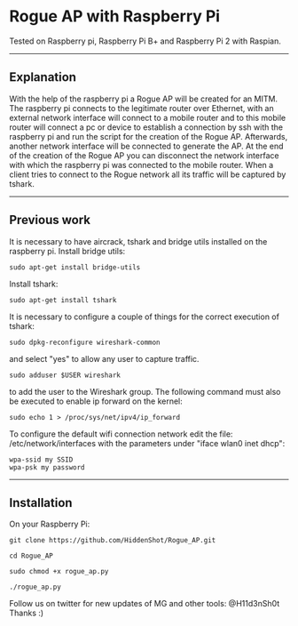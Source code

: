 # Rogue AP with Raspberry Pi

Tested on Raspberry pi, Raspberry Pi B+ and Raspberry Pi 2 with Raspian.

--------------------

## Explanation

With the help of the raspberry pi a Rogue AP will be created for an MITM. 
The raspberry pi connects to the legitimate router over Ethernet, with an external network interface will connect to a mobile router and to this mobile router will connect a pc or device to establish a connection by ssh with the raspberry pi and run the script for the creation of the Rogue AP. Afterwards, another network interface will be connected to generate the AP.
At the end of the creation of the Rogue AP you can disconnect the network interface with which the raspberry pi was connected to the mobile router. 
When a client tries to connect to the Rogue network all its traffic will be captured by tshark.

--------------------

## Previous work

It is necessary to have aircrack, tshark and bridge utils installed on the raspberry pi.
Install bridge utils:
```shell
sudo apt-get install bridge-utils
```
Install tshark:
```shell
sudo apt-get install tshark
```
It is necessary to configure a couple of things for the correct execution of tshark:
```shell
sudo dpkg-reconfigure wireshark-common
```
and select "yes" to allow any user to capture traffic.
```shell
sudo adduser $USER wireshark
```
to add the user to the Wireshark group.
The following command must also be executed to enable ip forward on the kernel:
```shell
sudo echo 1 > /proc/sys/net/ipv4/ip_forward
```
To configure the default wifi connection network edit the file: /etc/network/interfaces with the parameters under "iface wlan0 inet dhcp":
```shell
wpa-ssid my SSID
wpa-psk my password
```

--------------------

## Installation 

On your Raspberry Pi:

```shell
git clone https://github.com/HiddenShot/Rogue_AP.git
```
```shell
cd Rogue_AP
```
```shell
sudo chmod +x rogue_ap.py
```
```shell
./rogue_ap.py
```

Follow us on twitter for new updates of MG and other tools: @H11d3nSh0t
Thanks :)
